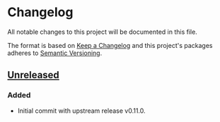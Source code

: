 # Changelog

All notable changes to this project will be documented in this file.

The format is based on [Keep a Changelog](http://keepachangelog.com/en/1.0.0/)
and this project's packages adheres to [Semantic Versioning](http://semver.org/spec/v2.0.0.html).

## [Unreleased]

### Added

- Initial commit with upstream release v0.11.0.

[Unreleased]: https://github.com/giantswarm/azure-cloud-node-manager-app/compare/v0.0.0...HEAD
